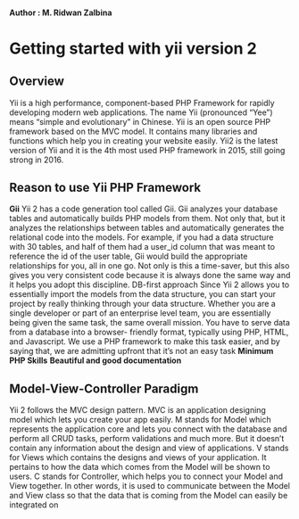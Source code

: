 #### Author : M. Ridwan Zalbina

# Getting started with yii version 2

## Overview
Yii is a high performance, component-based PHP Framework for rapidly developing modern web applications. The name Yii (pronounced “Yee”) means “simple and evolutionary” in Chinese. Yii is an open source PHP framework based on the MVC model. It contains many libraries and functions which help you in creating your website easily. Yii2 is the latest version of Yii and it is the 4th most used PHP framework in 2015, still going strong in 2016.


## Reason to use Yii PHP Framework
**Gii**
Yii 2 has a code generation tool called Gii. Gii analyzes your database tables and automatically builds PHP models from them. Not only that, but it analyzes the relationships between tables and automatically generates the relational code into the models. For example, if you had a data structure with 30 tables, and half of them had a user_id column that was meant to reference the id of the user table, Gii would build the appropriate relationships for you, all in one go. Not only is this a time-saver, but this also gives you very consistent code because it is always done the same way and it helps you adopt this discipline.
DB-first approach
Since Yii 2 allows you to essentially import the models from the data structure, you can start your project by really thinking through your data structure. Whether you are a single developer or part of an enterprise level team, you are essentially being given the same task, the same overall mission. You have to serve data from a database into a browser- friendly format, typically using PHP, HTML, and Javascript. We use a PHP framework to make this task easier, and by saying that, we are admitting upfront that it’s not an easy task
**Minimum PHP Skills**
**Beautiful and good documentation**


## Model-View-Controller Paradigm
Yii 2 follows the MVC design pattern. MVC is an application designing model which lets you create your app easily. M stands for Model which represents the application core and lets you connect with the database and perform all CRUD tasks, perform validations and much more. But it doesn’t contain any information about the design and view of applications. V stands for Views which contains the designs and views of your application. It pertains to how the data which comes from the Model will be shown to users. C stands for Controller, which helps you to connect your Model and View together. In other words, it is used to communicate between the Model and View class so that the data that is coming from the Model can easily be integrated on 
